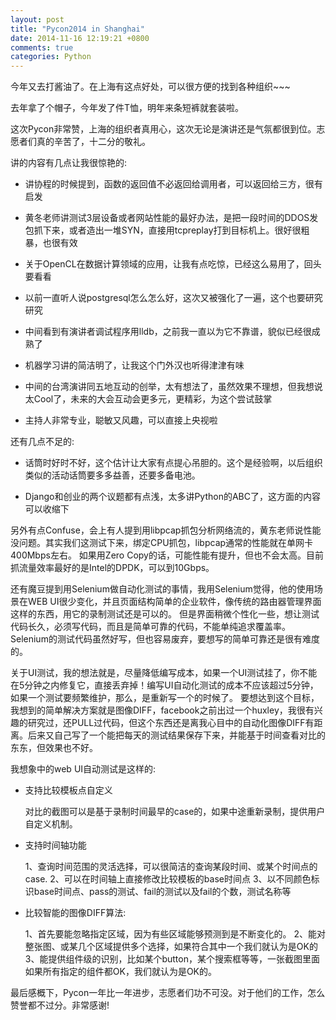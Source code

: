 ```yaml
---
layout: post
title: "Pycon2014 in Shanghai"
date: 2014-11-16 12:19:21 +0800
comments: true
categories: Python
---
```


今年又去打酱油了。在上海有这点好处，可以很方便的找到各种组织~~~

去年拿了个帽子，今年发了件T恤，明年来条短裤就套装啦。

这次Pycon非常赞，上海的组织者真用心，这次无论是演讲还是气氛都很到位。志愿者们真的辛苦了，十二分的敬礼。

讲的内容有几点让我很惊艳的:

* 讲协程的时候提到，函数的返回值不必返回给调用者，可以返回给三方，很有启发

* 黄冬老师讲测试3层设备或者网站性能的最好办法，是把一段时间的DDOS发包抓下来，或者造出一堆SYN，直接用tcpreplay打到目标机上。很好很粗暴，也很有效

* 关于OpenCL在数据计算领域的应用，让我有点吃惊，已经这么易用了，回头要看看

* 以前一直听人说postgresql怎么怎么好，这次又被强化了一遍，这个也要研究研究

* 中间看到有演讲者调试程序用lldb，之前我一直以为它不靠谱，貌似已经很成熟了

* 机器学习讲的简洁明了，让我这个门外汉也听得津津有味

* 中间的台湾演讲同五地互动的创举，太有想法了，虽然效果不理想，但我想说太Cool了，未来的大会互动会更多元，更精彩，为这个尝试鼓掌

* 主持人非常专业，聪敏又风趣，可以直接上央视啦

还有几点不足的:

* 话筒时好时不好，这个估计让大家有点提心吊胆的。这个是经验啊，以后组织类似的活动话筒要多多益善，还要多备电池。

* Django和创业的两个议题都有点浅，太多讲Python的ABC了，这方面的内容可以收缩下


另外有点Confuse，会上有人提到用libpcap抓包分析网络流的，黄东老师说性能没问题。其实我们这测试下来，绑定CPU抓包，libpcap通常的性能就在单网卡400Mbps左右。
如果用Zero Copy的话，可能性能有提升，但也不会太高。目前抓流量效率最好的是Intel的DPDK，可以到10Gbps。

还有魔豆提到用Selenium做自动化测试的事情，我用Selenium觉得，他的使用场景在WEB UI很少变化，并且页面结构简单的企业软件，像传统的路由器管理界面这样的东西，用它的录制测试还是可以的。
但是界面稍微个性化一些，想让测试代码长久，必须写代码，而且是简单可靠的代码，不能单纯追求覆盖率。Selenium的测试代码虽然好写，但也容易废弃，要想写的简单可靠还是很有难度的。

关于UI测试，我的想法就是，尽量降低编写成本，如果一个UI测试挂了，你不能在5分钟之内修复它，直接丢弃掉！编写UI自动化测试的成本不应该超过5分钟，如果一个测试要频繁维护，那么，是重新写一个的时候了。
要想达到这个目标，我想到的简单解决方案就是图像DIFF，facebook之前出过一个huxley，我很有兴趣的研究过，还PULL过代码，但这个东西还是离我心目中的自动化图像DIFF有距离。后来又自己写了一个能把每天的测试结果保存下来，并能基于时间查看对比的东东，但效果也不好。

我想象中的web UI自动测试是这样的:


* 支持比较模板点自定义

    对比的截图可以是基于录制时间最早的case的，如果中途重新录制，提供用户自定义机制。

* 支持时间轴功能

    1、查询时间范围的灵活选择，可以很简洁的查询某段时间、或某个时间点的case.
    2、可以在时间轴上直接修改比较模板的base时间点
    3、以不同颜色标识base时间点、pass的测试、fail的测试以及fail的个数，测试名称等


* 比较智能的图像DIFF算法:

    1、首先要能忽略指定区域，因为有些区域能够预测到是不断变化的。
    2、能对整张图、或某几个区域提供多个选择，如果符合其中一个我们就认为是OK的
    3、能提供组件级的识别，比如某个button，某个搜索框等等，一张截图里面如果所有指定的组件都OK，我们就认为是OK的。



最后感概下，Pycon一年比一年进步，志愿者们功不可没。对于他们的工作，怎么赞誉都不过分。非常感谢!
